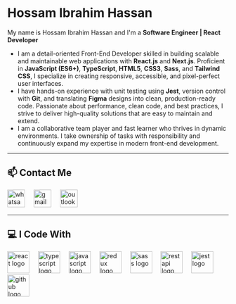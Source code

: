 <h1 align="left">Hossam Ibrahim Hassan</h1>

<p align="left">
  My name is Hossam Ibrahim Hassan and I'm a <b>Software Engineer | React Developer</b>
</p>

<ul align="left">
  <li>
    I am a detail-oriented Front-End Developer skilled in building scalable and maintainable web applications with <b>React.js</b> and <b>Next.js</b>. Proficient in <b>JavaScript (ES6+)</b>, <b>TypeScript</b>, <b>HTML5</b>, <b>CSS3</b>, <b>Sass</b>, and <b>Tailwind CSS</b>, I specialize in creating responsive, accessible, and pixel-perfect user interfaces.
  </li>
  <li>
    I have hands-on experience with unit testing using <b>Jest</b>, version control with <b>Git</b>, and translating <b>Figma</b> designs into clean, production-ready code. Passionate about performance, clean code, and best practices, I strive to deliver high-quality solutions that are easy to maintain and extend.
  </li>
  <li>
    I am a collaborative team player and fast learner who thrives in dynamic environments. I take ownership of tasks with responsibility and continuously expand my expertise in modern front-end development.
  </li>
</ul>

---

<h2 align="left">📫 Contact Me</h2>

<div align="left">
  <img src="https://img.shields.io/badge/WhatsApp-25D366?style=for-the-badge&logo=whatsapp&logoColor=white" height="40" alt="whatsapp logo" />
  <img width="12" />
  <img src="https://img.shields.io/badge/Gmail-D14836?style=for-the-badge&logo=gmail&logoColor=white" height="40" alt="gmail logo" />
  <img width="12" />
  <img src="https://img.shields.io/badge/Microsoft_Outlook-0078D4?style=for-the-badge&logo=microsoft-outlook&logoColor=white" height="40" alt="outlook logo" />
</div>

---

<h2 align="left">💻 I Code With</h2>

<div align="left">
  <img src="https://camo.githubusercontent.com/0fcf9befefc83e207ed36bdeb3ac4f6c99132571ddb0f44e7a6ac872b0723352/68747470733a2f2f74656368737461636b2d67656e657261746f722e76657263656c2e6170702f72656163742d69636f6e2e737667" height="50" alt="react logo" />
  <img width="12" />
  <img src="https://camo.githubusercontent.com/dd2c84af43a6c56860d910c605d51d058a28213431a42e422dcb6a62ab53d14a/68747470733a2f2f74656368737461636b2d67656e657261746f722e76657263656c2e6170702f74732d69636f6e2e737667" height="50" alt="typescript logo" />
  <img width="12" />
  <img src="https://camo.githubusercontent.com/9f44b299b7e1173e15c41a2bb04863ca5e78c81ab947283d3b6f6475871b8f60/68747470733a2f2f74656368737461636b2d67656e657261746f722e76657263656c2e6170702f6a732d69636f6e2e737667" height="50" alt="javascript logo" />
  <img width="12" />
  <img src="https://camo.githubusercontent.com/2b1a917053c2f8cee1fa3ee932d0fb87f4911cfad49de340a5238e9c6a0ab8a5/68747470733a2f2f74656368737461636b2d67656e657261746f722e76657263656c2e6170702f72656475782d69636f6e2e737667" height="50" alt="redux logo" />
  <img width="12" />
  <img src="https://camo.githubusercontent.com/6d97626a83a6b403636542a254cf6bfc0fe03af0e7780d2144c8bf2d5f9cdfcf/68747470733a2f2f74656368737461636b2d67656e657261746f722e76657263656c2e6170702f736173732d69636f6e2e737667" height="50" alt="sass logo" />
  <img width="12" />
  <img src="https://camo.githubusercontent.com/baded9c49142c6eba68bc067e0d4b7c06db95b2b359eb048ff2112ff08686f06/68747470733a2f2f74656368737461636b2d67656e657261746f722e76657263656c2e6170702f726573746170692d69636f6e2e737667" height="50" alt="rest api logo" />
  <img width="12" />
  <img src="https://camo.githubusercontent.com/8cdbcf003a7bdae052baec154c06620bba9bfd89f6fbfc2a4aea3bace8594658/68747470733a2f2f74656368737461636b2d67656e657261746f722e76657263656c2e6170702f6a6573742d69636f6e2e737667" height="50" alt="jest logo" />
  <img width="12" />
  <img src="https://camo.githubusercontent.com/5f4b9172a9838699a85ea70bd685703967435a46a36adca723eba29b945e2ae8/68747470733a2f2f74656368737461636b2d67656e657261746f722e76657263656c2e6170702f6769746875622d69636f6e2e737667" height="50" alt="github logo" />
</div>
